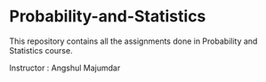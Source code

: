 # Probability-and-Statistics

This repository contains all the assignments done in Probability and Statistics course.

Instructor : Angshul Majumdar

